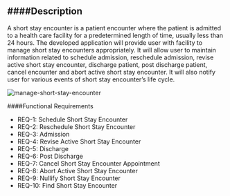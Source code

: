 ####Description
--------------
A short stay encounter is a patient encounter where the patient is admitted to a health care
facility for a predetermined length of time, usually less than 24 hours. The developed
application will provide user with facility to manage short stay encounters appropriately. It
will allow user to maintain information related to schedule admission, reschedule admission,
revise active short stay encounter, discharge patient, post discharge patient, cancel encounter
and abort active short stay encounter. It will also notify user for various events of short stay
encounter’s life cycle.

![manage-short-stay-encounter](https://f.cloud.github.com/assets/5391320/1237225/e9e30302-29d3-11e3-9910-1a4dc80b69dc.png)

####Functional Requirements
* REQ-1: Schedule Short Stay Encounter
* REQ-2: Reschedule Short Stay Encounter
* REQ-3: Admission
* REQ-4: Revise Active Short Stay Encounter
* REQ-5: Discharge
* REQ-6: Post Discharge
* REQ-7: Cancel Short Stay Encounter Appointment
* REQ-8: Abort Active Short Stay Encounter
* REQ-9: Nullify Short Stay Encounter
* REQ-10: Find Short Stay Encounter
